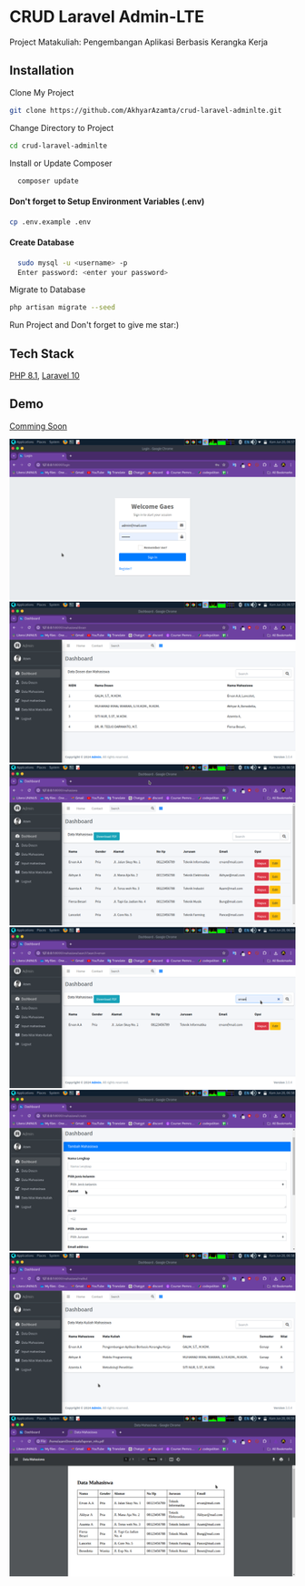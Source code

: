 
# CRUD Laravel Admin-LTE

Project Matakuliah: Pengembangan Aplikasi Berbasis Kerangka Kerja


## Installation

Clone My Project
   ```bash
  git clone https://github.com/AkhyarAzamta/crud-laravel-adminlte.git
``` 
Change Directory to Project
   ```bash
  cd crud-laravel-adminlte
``` 
Install or Update Composer
```bash
  composer update
  ```
  #### Don't forget to Setup Environment Variables (.env)
  ```bash
  cp .env.example .env
  ```
#### Create Database
```bash
  sudo mysql -u <username> -p
  Enter password: <enter your password>
  ```
  Migrate to Database
  ```bash
  php artisan migrate --seed
  ```
  Run Project and Don't forget to give me star:)



## Tech Stack

[PHP 8.1](https://www.php.net/), [Laravel 10](https://laravel.com/docs/10.x)


## Demo

[Comming Soon](https://github.com/akhyarazamta)


![Login](./public/readmemd/login.png)
![Dosen](./public/readmemd/dosen.png)
![Mahasiswa](./public/readmemd/mahasiswa.png)
![Search](./public/readmemd/search.png)
![Input](./public/readmemd/input.png)
![Nilai](./public/readmemd/nilai.png)
![PDF](./public/readmemd/downloadpdf.png)

